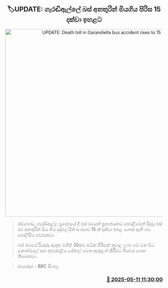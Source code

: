 <p align='center'><b><h2 align='center' title='UPDATE: Death toll in Garandiella bus accident rises to 15'>🏷UPDATE: ගැරඬිඇල්ලේ බස් අනතුරින් මියගිය පිරිස 15 දක්වා ඉහළට</h2></b></p>
<p align='center'><img src='https://helakuru.sgp1.cdn.digitaloceanspaces.com/esana/images/lib/garadiella-ccsident.jpg' width='600' alt='UPDATE: Death toll in Garandiella bus accident rises to 15'></p>

> රම්බොඩ, ගැරඬිඇල්ල ප්‍රදේශයේ දී බස් රථයක් ප්‍රපාතයකට පෙරළීමෙන් සිදුවූ බස් රථ අනතුරින් මිය ගිය පුද්ගලයින් සංඛ්‍යාව 15 ක් දක්වා ඉහළ ගොස් ඇති බව පොලීසිය පවසනවා.

> බස් රථයේ රියදුරු ඇතුළු මගීන් 30කට අධික පිරිසක් තුවාල ලබා මේ වන විට කොත්මලේ සහ නුවරඑළිය රෝහල් වෙත ඇතුළත් කිරීමට පියවර ගෙන තිබෙනවා.

> ඡායාරූප - BBC සිංහල



<h3 align='right'><a href='https://www.helakuru.lk/esana/p/110010/'>📅 2025-05-11 11:30:00</a></h3>
